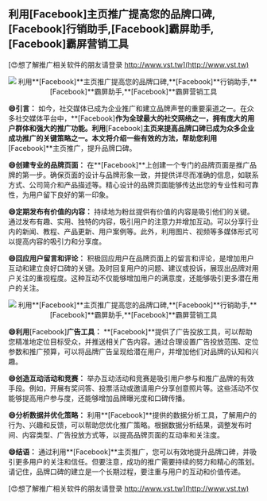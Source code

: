 ## **利用**[Facebook]**主页推广提高您的品牌口碑,**[Facebook]**行销助手,**[Facebook]**霸屏助手,**[Facebook]**霸屏营销工具**

[😍想了解推广相关软件的朋友请登录 http://www.vst.tw](http://www.vst.tw)

 <center><img src="https://vst.tw/MP4/tuiguang/png/8.png" alt="利用**[Facebook]**主页推广提高您的品牌口碑,**[Facebook]**行销助手,**[Facebook]**霸屏助手,**[Facebook]**霸屏营销工具"></center>

**😄引言：**
如今，社交媒体已成为企业推广和建立品牌声誉的重要渠道之一。在众多社交媒体平台中，**[Facebook]**作为全球最大的社交网络之一，拥有庞大的用户群体和强大的推广功能。利用**[Facebook]**主页来提高品牌口碑已成为众多企业成功推广的关键策略之一。本文将介绍一些有效的方法，帮助您利用**[Facebook]**主页推广，提升品牌口碑。

**😄创建专业的品牌页面：**
在**[Facebook]**上创建一个专门的品牌页面是推广品牌的第一步。确保页面的设计与品牌形象一致，并提供详尽而准确的信息，如联系方式、公司简介和产品描述等。精心设计的品牌页面能够传达出您的专业性和可靠性，为用户留下良好的第一印象。

**😄定期发布有价值的内容：**
持续地为粉丝提供有价值的内容是吸引他们的关键。通过发布有趣、实用、独特的内容，吸引用户的注意力并增加互动。可以分享行业内的新闻、教程、产品更新、用户案例等。此外，利用图片、视频等多媒体形式可以提高内容的吸引力和分享度。

**😄回应用户留言和评论：**
积极回应用户在品牌页面上的留言和评论，是增加用户互动和建立良好口碑的关键。及时回复用户的问题、建议或投诉，展现出品牌对用户关注的重视程度。这种互动不仅能够增加用户的满意度，还能够吸引更多潜在用户的关注。

 <center><img src="https://vst.tw/MP4/tuiguang/png/3.png" alt="利用**[Facebook]**主页推广提高您的品牌口碑,**[Facebook]**行销助手,**[Facebook]**霸屏助手,**[Facebook]**霸屏营销工具"></center>

**😄利用**[Facebook]**广告工具：**
**[Facebook]**提供了广告投放工具，可以帮助您精准地定位目标受众，并推送相关广告内容。通过合理设置广告投放范围、定位参数和推广预算，可以将品牌广告呈现给潜在用户，并增加他们对品牌的认知和兴趣。

**😄创造互动活动和竞赛：**
举办互动活动和竞赛是吸引用户参与和推广品牌的有效手段。例如，开展有奖问答、投票活动或邀请用户分享创意照片等。这些活动不仅能够提高用户参与度，还能够增加品牌曝光度和口碑传播。

**😄分析数据并优化策略：**
利用**[Facebook]**提供的数据分析工具，了解用户的行为、兴趣和反馈，可以帮助您优化推广策略。根据数据分析结果，调整发布时间、内容类型、广告投放方式等，以提高品牌页面的互动率和关注度。

**😄结语：**
通过利用**[Facebook]**主页推广，您可以有效地提升品牌口碑，并吸引更多用户的关注和信任。但要注意，成功的推广需要持续的努力和精心的策划。请记住，品牌口碑的建立是一个长期过程，要注重与用户的互动和价值传递。

[😍想了解推广相关软件的朋友请登录 http://www.vst.tw](http://www.vst.tw)



